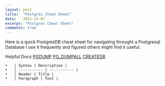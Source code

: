 ```yaml
---
layout: post
title:  "Postgres Cheat Sheet"
date:   2021-12-07
excerpt: "Postgres Cheat Sheet"
comments: true
---
```


Here is a quick PostgresDB cheat sheet for navigating throught a Postgresql Database 
I use it frequently and figured others might find it useful. 

Helpful Docs 
[PGDUMP](https://www.postgresql.org/docs/9.2/app-pgdump.html)
[PG_DUMPALL](https://www.postgresql.org/docs/9.2/app-pg-dumpall.html)
[CREATEDB](https://www.postgresql.org/docs/9.1/app-createdb.html)


	•	| Syntax | Description |
	•	| ----------- | ----------- |
	•	| Header | Title |
	•	| Paragraph | Text |

